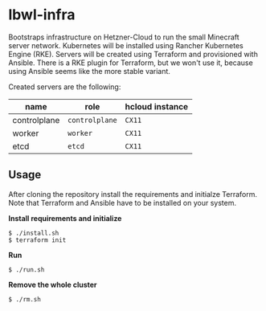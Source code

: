 lbwl-infra
==========

Bootstraps infrastructure on Hetzner-Cloud to run the small Minecraft server network. Kubernetes will be installed using Rancher Kubernetes Engine (RKE). Servers will be created using Terraform and provisioned with Ansible. There is a RKE plugin for Terraform, but we won't use it, because using Ansible seems like the more stable variant.
 
Created servers are the following:

| name         | role           | hcloud instance |
|--------------|----------------|-----------------|
| controlplane | `controlplane` | `CX11`          |
| worker       | `worker`       | `CX11`          |
| etcd         | `etcd`         | `CX11`          |


Usage
-----

After cloning the repository install the requirements and initialze Terraform. Note that Terraform and Ansible have to be installed on your system.

**Install requirements and initialize**
```
$ ./install.sh
$ terraform init
```

**Run**

```
$ ./run.sh
```

**Remove the whole cluster**
```
$ ./rm.sh
```
